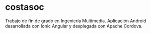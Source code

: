 # costasoc
Trabajo de fin de grado en Ingeniería Multimedia. Aplicación Android desarrollada con Ionic Angular y desplegada con Apache Cordova.
